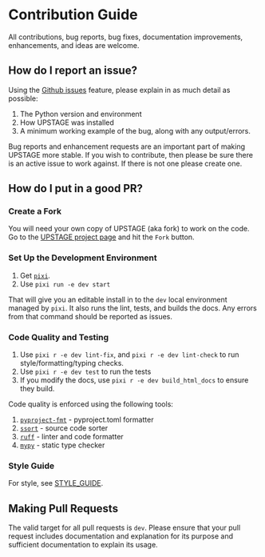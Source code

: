 # Contribution Guide

All contributions, bug reports, bug fixes, documentation improvements, enhancements, and ideas are welcome.

## How do I report an issue?

Using the [Github issues](https://github.com/gtri/upstage/issues) feature, please explain in as much detail as possible:

1. The Python version and environment
2. How UPSTAGE was installed
3. A minimum working example of the bug, along with any output/errors.

Bug reports and enhancement requests are an important part of making UPSTAGE more stable. If you wish to contribute, then please be sure
there is an active issue to work against. If there is not one please create one.

## How do I put in a good PR?

### Create a Fork

You will need your own copy of UPSTAGE (aka fork) to work on the code. Go to the [UPSTAGE project page](https://github.com/gtri/upstage) and hit the `Fork` button.

### Set Up the Development Environment

1. Get [`pixi`](https://pixi.sh).
2. Use `pixi run -e dev start`

That will give you an editable install in to the `dev` local environment managed by `pixi`. It also runs the lint,
tests, and builds the docs. Any errors from that command should be reported as issues.

### Code Quality and Testing

1. Use `pixi r -e dev lint-fix`, and `pixi r -e dev lint-check` to run style/formatting/typing checks.
2. Use `pixi r -e dev test` to run the tests
3. If you modify the docs, use `pixi r -e dev build_html_docs` to ensure they build.

Code quality is enforced using the following tools:

1. [`pyproject-fmt`](https://pyproject-fmt.readthedocs.io/en/latest/) - pyproject.toml formatter
2. [`ssort`](https://pyproject-fmt.readthedocs.io/en/latest/) - source code sorter
3. [`ruff`](https://docs.astral.sh/ruff/) - linter and code formatter
4. [`mypy`](https://mypy-lang.org/) - static type checker

### Style Guide

For style, see [STYLE_GUIDE](STYLE_GUIDE.md).

## Making Pull Requests

The valid target for all pull requests is `dev`. Please ensure that your pull request includes
documentation and explanation for its purpose and sufficient documentation to explain its usage.
